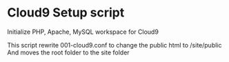# Cloud9 Setup script

Initialize PHP, Apache, MySQL workspace for Cloud9

This script rewrite 001-cloud9.conf to change the public html to /site/public
And moves the root folder to the site folder
